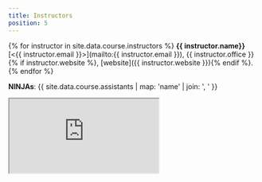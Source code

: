 ```yaml
---
title: Instructors
position: 5
---
```


{% for instructor in site.data.course.instructors %}
**{{ instructor.name}}** [&lt;{{ instructor.email }}&gt;](mailto:{{ instructor.email }}), {{ instructor.office }}{% if instructor.website %}, [website]({{ instructor.website }}){% endif %}.
{% endfor %}

**NINJAs**: {{ site.data.course.assistants | map: 'name' | join: ', ' }}

<iframe src="https://docs.google.com/spreadsheets/d/1n1hu2Pi_HmkT91HpOgOqtyDYezA4QhHlhPDfoVhOPz4/pubhtml?gid=0&single=true&headers=false&widget=true"></iframe>
